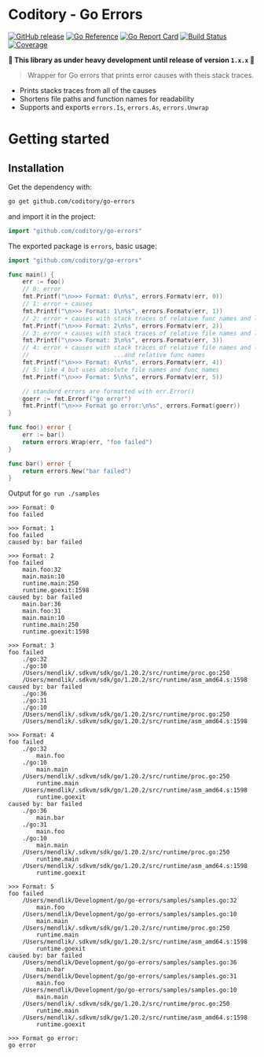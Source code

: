 # Coditory - Go Errors
[![GitHub release](https://img.shields.io/github/v/release/coditory/go-errors.svg)](https://github.com/coditory/go-errors/releases)
[![Go Reference](https://pkg.go.dev/badge/github.com/coditory/go-errors.svg)](https://pkg.go.dev/github.com/coditory/go-errors)
[![Go Report Card](https://goreportcard.com/badge/github.com/coditory/go-errors)](https://goreportcard.com/report/github.com/coditory/go-errors)
[![Build Status](https://github.com/coditory/go-errors/workflows/Build/badge.svg?branch=main)](https://github.com/coditory/go-errors/actions?query=workflow%3ABuild+branch%3Amain)
[![Coverage](https://codecov.io/gh/coditory/go-errors/branch/main/graph/badge.svg?token=EPRs5LiPje)](https://codecov.io/gh/coditory/go-errors)

**🚧 This library as under heavy development until release of version `1.x.x` 🚧**

> Wrapper for Go errors that prints error causes with theis stack traces.

- Prints stacks traces from all of the causes
- Shortens file paths and function names for readability
- Supports and exports `errors.Is`, `errors.As`, `errors.Unwrap`

# Getting started

## Installation
Get the dependency with:
```sh
go get github.com/coditory/go-errors
```

and import it in the project:
```go
import "github.com/coditory/go-errors"
```

The exported package is `errors`, basic usage:
```go
import "github.com/coditory/go-errors"

func main() {
	err := foo()
	// 0: error
	fmt.Printf("\n>>> Format: 0\n%s", errors.Formatv(err, 0))
	// 1: error + causes
	fmt.Printf("\n>>> Format: 1\n%s", errors.Formatv(err, 1))
	// 2: error + causes with stack traces of relative func names and lines
	fmt.Printf("\n>>> Format: 2\n%s", errors.Formatv(err, 2))
	// 3: error + causes with stack traces of relative file names and lines
	fmt.Printf("\n>>> Format: 3\n%s", errors.Formatv(err, 3))
	// 4: error + causes with stack traces of relative file names and lines
	//                        ...and relative func names
	fmt.Printf("\n>>> Format: 4\n%s", errors.Formatv(err, 4))
	// 5: like 4 but uses absolute file names and func names
	fmt.Printf("\n>>> Format: 5\n%s", errors.Formatv(err, 5))

	// standard errors are formatted with err.Error()
	goerr := fmt.Errorf("go error")
	fmt.Printf("\n>>> Format go error:\n%s", errors.Format(goerr))
}

func foo() error {
	err := bar()
	return errors.Wrap(err, "foo failed")
}

func bar() error {
	return errors.New("bar failed")
}
```

Output for `go run ./samples`

```
>>> Format: 0
foo failed

>>> Format: 1
foo failed
caused by: bar failed

>>> Format: 2
foo failed
	main.foo:32
	main.main:10
	runtime.main:250
	runtime.goexit:1598
caused by: bar failed
	main.bar:36
	main.foo:31
	main.main:10
	runtime.main:250
	runtime.goexit:1598

>>> Format: 3
foo failed
	./go:32
	./go:10
	/Users/mendlik/.sdkvm/sdk/go/1.20.2/src/runtime/proc.go:250
	/Users/mendlik/.sdkvm/sdk/go/1.20.2/src/runtime/asm_amd64.s:1598
caused by: bar failed
	./go:36
	./go:31
	./go:10
	/Users/mendlik/.sdkvm/sdk/go/1.20.2/src/runtime/proc.go:250
	/Users/mendlik/.sdkvm/sdk/go/1.20.2/src/runtime/asm_amd64.s:1598

>>> Format: 4
foo failed
	./go:32
		main.foo
	./go:10
		main.main
	/Users/mendlik/.sdkvm/sdk/go/1.20.2/src/runtime/proc.go:250
		runtime.main
	/Users/mendlik/.sdkvm/sdk/go/1.20.2/src/runtime/asm_amd64.s:1598
		runtime.goexit
caused by: bar failed
	./go:36
		main.bar
	./go:31
		main.foo
	./go:10
		main.main
	/Users/mendlik/.sdkvm/sdk/go/1.20.2/src/runtime/proc.go:250
		runtime.main
	/Users/mendlik/.sdkvm/sdk/go/1.20.2/src/runtime/asm_amd64.s:1598
		runtime.goexit

>>> Format: 5
foo failed
	/Users/mendlik/Development/go/go-errors/samples/samples.go:32
		main.foo
	/Users/mendlik/Development/go/go-errors/samples/samples.go:10
		main.main
	/Users/mendlik/.sdkvm/sdk/go/1.20.2/src/runtime/proc.go:250
		runtime.main
	/Users/mendlik/.sdkvm/sdk/go/1.20.2/src/runtime/asm_amd64.s:1598
		runtime.goexit
caused by: bar failed
	/Users/mendlik/Development/go/go-errors/samples/samples.go:36
		main.bar
	/Users/mendlik/Development/go/go-errors/samples/samples.go:31
		main.foo
	/Users/mendlik/Development/go/go-errors/samples/samples.go:10
		main.main
	/Users/mendlik/.sdkvm/sdk/go/1.20.2/src/runtime/proc.go:250
		runtime.main
	/Users/mendlik/.sdkvm/sdk/go/1.20.2/src/runtime/asm_amd64.s:1598
		runtime.goexit

>>> Format go error:
go error
```
